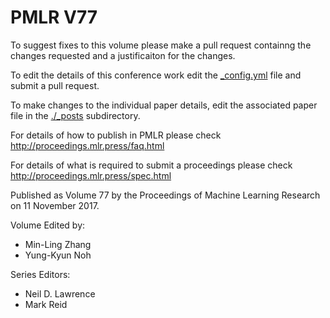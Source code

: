 # PMLR V77

To suggest fixes to this volume please make a pull request containng the changes requested and a justificaiton for the changes.

To edit the details of this conference work edit the [_config.yml](./_config.yml) file and submit a pull request.

To make changes to the individual paper details, edit the associated paper file in the [./_posts](./_posts) subdirectory.

For details of how to publish in PMLR please check http://proceedings.mlr.press/faq.html

For details of what is required to submit a proceedings please check http://proceedings.mlr.press/spec.html



Published as Volume 77 by the Proceedings of Machine Learning Research on 11 November 2017.

Volume Edited by:
  * Min-Ling Zhang
  * Yung-Kyun Noh

Series Editors:
  * Neil D. Lawrence
  * Mark Reid
